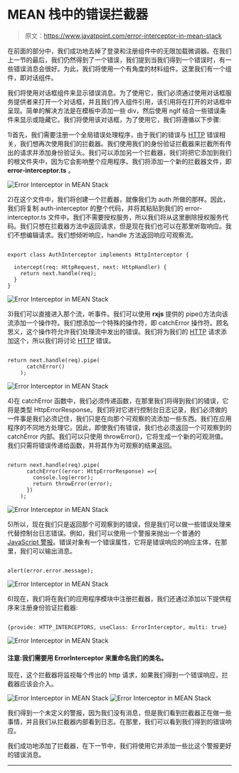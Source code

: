 # MEAN 栈中的错误拦截器

> 原文：<https://www.javatpoint.com/error-interceptor-in-mean-stack>

在前面的部分中，我们成功地去掉了登录和注册组件中的无限加载微调器。在我们上一节的最后，我们仍然得到了一个错误，我们提到当我们得到一个错误时，有一些错误消息会很好。为此，我们将使用一个有角度的材料组件。这里我们有一个组件，即对话组件。

我们将使用对话框组件来显示错误消息。为了使用它，我们必须通过使用对话框服务提供者来打开一个对话框，并且我们传入组件引用，该引用将在打开的对话框中呈现。简单的解决方法是在模板中添加一些 div，然后使用 ngIf 结合一些错误条件来显示或隐藏它。我们将使用该对话框，为了使用它，我们将遵循以下步骤:

1)首先，我们需要注册一个全局错误处理程序，由于我们的错误与 [HTTP](https://www.javatpoint.com/computer-network-http) 错误相关，我们想再次使用我们的拦截器。我们使用我们的身份验证拦截器来拦截所有传出的请求并添加身份验证头。我们可以添加另一个拦截器，我们将把它添加到我们的根文件夹中，因为它会影响整个应用程序。我们将添加一个新的拦截器文件，即 **error-interceptor.ts** 。

![Error Interceptor in MEAN Stack](img/9da950b0857c56f31ec3302dfa9aefc8.png)

2)在这个文件中，我们将创建一个拦截器，就像我们为 auth 所做的那样。因此，我们将复制 auth-interceptor 的整个代码，并将其粘贴到我们的 error-interceptor.ts 文件中。我们不需要授权服务，所以我们将从这里删除授权服务代码。我们只想在拦截器方法中返回请求，但是现在我们也可以在那里听取响应。我们不想编辑请求。我们想倾听响应，handle 方法返回响应可观察流。

```

export class AuthInterceptor implements HttpInterceptor {

  intercept(req: HttpRequest, next: HttpHandler) {
    return next.handle(req);
  }
} 
```

![Error Interceptor in MEAN Stack](img/2e4543a83759becc959871516c7a93a4.png)

3)我们可以直接进入那个流，听事件。我们可以使用 **rxjs** 提供的 pipe()方法向该流添加一个操作符。我们想添加一个特殊的操作符，即 catchError 操作符。顾名思义，这个操作符允许我们处理流中发出的错误。我们将为我们的 [HTTP](https://www.javatpoint.com/http) 请求添加这个，所以我们将讨论 [HTTP](https://www.javatpoint.com/http-tutorial) 错误。

```

return next.handle(req).pipe(
      catchError()
    );

```

![Error Interceptor in MEAN Stack](img/0a96613cf01b8730efc730c1aedd1115.png)

4)在 catchError 函数中，我们必须传递函数，在那里我们将得到我们的错误，它将是类型 HttpErrorResponse。我们将对它进行控制台日志记录，我们必须做的一件事是我们必须记住，我们只是在向那个可观察的流添加一些东西。我们在应用程序的不同地方处理它。因此，即使我们有错误，我们也必须返回一个可观察到的 catchError 内部。我们可以只使用 throwError()，它将生成一个新的可观测值。我们只需将错误传递给函数，并将其作为可观察的结果返回。

```

return next.handle(req).pipe(
      catchError((error: HttpErrorResponse) =>{
        console.log(error);
        return throwError(error);
      })
    );

```

![Error Interceptor in MEAN Stack](img/f9cc7b88642f9dc33741ebbe1157d723.png)

5)所以，现在我们只是返回那个可观察到的错误，但是我们可以做一些错误处理来代替控制台日志错误。例如，我们可以使用一个警报来抛出一个普通的 [JavaScript 警报](https://www.javatpoint.com/javascript-alert)。错误对象有一个错误属性，它将是错误响应的响应主体，在那里，我们可以输出消息。

```

alert(error.error.message);

```

![Error Interceptor in MEAN Stack](img/1f6f39a0099de1ddab64bab6e030ec41.png)

6)现在，我们将在我们的应用程序模块中注册拦截器，我们还通过添加以下提供程序来注册身份验证拦截器:

```

{provide: HTTP_INTERCEPTORS, useClass: ErrorInterceptor, multi: true}

```

![Error Interceptor in MEAN Stack](img/0a5866b70acf8979e6fd12354d6374b8.png)

#### 注意:我们需要用 ErrorInterceptor 来重命名我们的类名。

现在，这个拦截器将监视每个传出的 http 请求，如果我们得到一个错误响应，拦截器应该会介入。

![Error Interceptor in MEAN Stack](img/b064ee320a96c8b6644499d9ef52d69a.png)
![Error Interceptor in MEAN Stack](img/1bddae9352bf98bbe9b8021be1d60d53.png)

我们得到一个未定义的警报，因为我们没有消息，但是我们看到拦截器正在做一些事情，并且我们从拦截器内部看到日志。在那里，我们可以看到我们得到的错误响应。

我们成功地添加了拦截器，在下一节中，我们将使用它并添加一些比这个警报更好的错误消息。

* * *